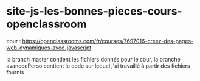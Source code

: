 # site-js-les-bonnes-pieces-cours-openclassroom

cour : https://openclassrooms.com/fr/courses/7697016-creez-des-pages-web-dynamiques-avec-javascript

la branch master contient les fichiers donnés pour le cour, la branche avanceePerso contient le code sur lequel j'ai travaillé à partir des fichiers fournis
